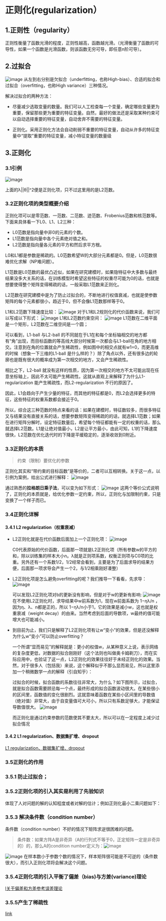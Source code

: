 # 正则化(regularization）
## 1.正则性（regularity）
正则性衡量了函数光滑的程度，正则性越高，函数越光滑。（光滑衡量了函数的可导性，如果一个函数是光滑函数，则该函数无穷可导，即任意n阶可导）。
## 2.过拟合
![image](http://www.datalearner.com/resources/blog_images/d5095e9f-bf4e-454b-a1ed-92557a013299.png)
从左到右分别是欠拟合（underfitting，也称High-bias）、合适的拟合和过拟合（overfitting，也称High variance）三种情况。

解决过拟合的两种方法：

- 尽量减少选取变量的数量。我们可以人工检查每一个变量，确定哪些变量更为重要，保留那些更为重要的特征变量。自然，最好的做法还是采取某种约束可以自动选择重要的特征变量，自动舍弃不需要的特征变量。

- 正则化。采用正则化方法会自动削弱不重要的特征变量，自动从许多的特征变量中“提取”重要的特征变量，减小特征变量的数量级

## 3.正则化
### 3.1引例
![image](http://www.datalearner.com/resources/blog_images/6a01bed3-190f-4418-85ec-10e92d14bbd5.png)

上面的λ||θ||^2便是正则化项，只不过这里用的是L2范数。

### 3.2正则化项的类型概要介绍
正则化项可以是零范数、一范数、二范数、迹范数、Frobenius范数和核范数等。下面来具体看一下L0、L1、L2三种：
- L0范数是指向量中非0的元素的个数。
- L1范数是指向量中各个元素绝对值之和。
- L2范数是指向量各元素的平方和然后求平方根。

L0和L1都是参数是稀疏的。L0范数希望W的大部分元素都是0。但是，L0范数很难优化求解（NP难问题）。

L1范数是L0范数的最优凸近似，如果在研究建模时，如果隐特征中大多数与最终结果没多大关系的话，在训练模型时希望这些特征的权重尽可能为0的话，也就是想要使得整个矩阵变得稀疏的话，一般采取L1范数来正则化。

L2范数在研究建模中是为了防止过拟合的，不断地进行权值衰减，也就是使参数矩阵的每个元素都很小，趋近于0，但不会像L1范数那样等于0。

L1和L2范数下降速度比较：
![image](http://img.blog.csdn.net/20160813232632087?watermark/2/text/aHR0cDovL2Jsb2cuY3Nkbi5uZXQv/font/5a6L5L2T/fontsize/400/fill/I0JBQkFCMA==/dissolve/70/gravity/Center)
对于L1和L2规则化的代价函数来说，我们可以写成以下形式：
![image](http://img.blog.csdn.net/20160813232806943?watermark/2/text/aHR0cDovL2Jsb2cuY3Nkbi5uZXQv/font/5a6L5L2T/fontsize/400/fill/I0JBQkFCMA==/dissolve/70/gravity/Center)
L1和L2范数约束空间：
![image](http://img.blog.csdn.net/20160813232854725?watermark/2/text/aHR0cDovL2Jsb2cuY3Nkbi5uZXQv/font/5a6L5L2T/fontsize/400/fill/I0JBQkFCMA==/dissolve/70/gravity/Center)
L1范数在二维平面是一个矩形，L2范数在二维空间是一个圆；

可以看到，L1-ball 与L2-ball 的不同就在于L1在和每个坐标轴相交的地方都有“角”出现，而目标函数的等高线大部分时候第一次都会与L1-ball在角的地方相交。注意到在角的位置就会产生稀疏性，例如图中的相交点就有w1=0，而更高维的时候（想象一下三维的L1-ball 是什么样的？）除了角点以外，还有很多边的轮廓也是既有很大的概率成为第一次相交的地方，又会产生稀疏性。

相比之下，L2-ball 就没有这样的性质，因为第一次相交的地方不太可能出现在任意坐标轴上，因此不太可能产生稀疏性。这就从直观上来解释了为什么L1-regularization 能产生稀疏性，而L2-regularization 不行的原因了。

因此，L1会趋向于产生少量的特征，而其他的特征都是0，而L2会选择更多的特征，这些特征的权重系数都会接近于0。

       
所以，综合这三种范数的特点来看的话：如果在建模时，特征数较多，而很多特征又与结果没有直接关系的话，想要参数矩阵变得稀疏的的话，就选择L1范数；如果在进行矩阵分解时，设定特征数量后，希望每个特征都能有一定的权重的话，那么就选择L2范数。L1是让绝对值最小，L2是让平方最小，由此可知，L1的下降速度很快，L2范数在优化迭代时的下降是平缓稳定的，逐渐收敛到0附近。
### 3.3正则化的本质
> 约束（限制）要优化的参数

正则化其实和“带约束的目标函数”是等价的，二者可以互相转换。关于这一点，以引例为案例，给出公式进行解释：
![image](http://img.blog.csdn.net/20140927172820098?watermark/2/text/aHR0cDovL2Jsb2cuY3Nkbi5uZXQvd3NqOTk4Njg5YWE=/font/5a6L5L2T/fontsize/400/fill/I0JBQkFCMA==/dissolve/70/gravity/Center)

通过熟悉的**拉格朗日乘子法**，可以变为如下形式：
![image](http://img.blog.csdn.net/20140927173332395?watermark/2/text/aHR0cDovL2Jsb2cuY3Nkbi5uZXQvd3NqOTk4Njg5YWE=/font/5a6L5L2T/fontsize/400/fill/I0JBQkFCMA==/dissolve/70/gravity/Center)
这两个等价公式说明了，正则化的本质就是，给优化参数一定约束，所以，正则化与加限制约束，只是变换了一个样子而已。
### 3.4正则化详解
#### 3.4.1 L2 regularization（权重衰减）

-  L2正则化就是在代价函数后面加上一个正则化项：
![image](http://i.imgur.com/9WnBBu1.jpg)

    C0代表原始的代价函数，后面那一项就是L2正则化项（所有参数w的平方的和，除以训练集的样本大小n。λ就是正则项系数，权衡正则项与C0项的比重。另外还有一个系数1/2，1/2经常会看到，主要是为了后面求导的结果方便，后面那一项求导会产生一个2，与1/2相乘刚好凑整）

- L2正则化项是怎么避免overfitting的呢？我们推导一下看看，先求导：
![image](http://i.imgur.com/mebEC90.jpg)
    
    可以发现L2正则化项对b的更新没有影响，但是对于w的更新有影响:
![image](http://i.imgur.com/qM83geg.jpg)
在不使用L2正则化时，求导结果中w前系数为1，现在w前面系数为 1−ηλ/n ，因为η、λ、n都是正的，所以 1−ηλ/n小于1，它的效果是减小w，这也就是权重衰减（weight decay）的由来。当然考虑到后面的导数项，w最终的值可能增大也可能减小。

- 到目前为止，我们只是解释了L2正则化项有让w“变小”的效果，但是还没解释为什么w“变小”可以防止overfitting？

    一个所谓“显而易见”的解释就是：更小的权值w，从某种意义上说，表示网络的复杂度更低，对数据的拟合刚刚好（这个法则也叫做奥卡姆剃刀），而在实际应用中，也验证了这一点，L2正则化的效果往往好于未经正则化的效果。当然，对于很多人（包括我）来说，这个解释似乎不那么显而易见，所以这里添加一个稍微数学一点的解释（引自知乎）：
    
    过拟合的时候，拟合函数的系数往往非常大，为什么？如下图所示，过拟合，就是拟合函数需要顾忌每一个点，最终形成的拟合函数波动很大。在某些很小的区间里，函数值的变化很剧烈。这就意味着函数在某些小区间里的导数值（绝对值）非常大，由于自变量值可大可小，所以只有系数足够大，才能保证导数值很大。
![image](http://i.imgur.com/RsR5cOK.png)

    而正则化是通过约束参数的范数使其不要太大，所以可以在一定程度上减少过拟合情况
#### 3.4.2 L1 regularization、数据集扩增、dropout
[L1 regularization、数据集扩增、dropout](http://blog.csdn.net/u012162613/article/details/44261657)
### 3.5正则化的作用
### 3.5.1 防止过拟合；
### 3.5.2正则化项的引入其实是利用了先验知识
体现了人对问题的解的认知程度或者对解的估计；例如正则化最小二乘问题如下：
### 3.5.3 解决条件数（condition number）

条件数（condition number）不好的情况下矩阵求逆很困难的问题。
> 条件数：如果方阵A是非奇异（A的行列式不等于0，正定矩阵一定是非奇异的）的，那么A的condition number定义为：![image](http://img.blog.csdn.net/20160813183849334?watermark/2/text/aHR0cDovL2Jsb2cuY3Nkbi5uZXQv/font/5a6L5L2T/fontsize/400/fill/I0JBQkFCMA==/dissolve/70/gravity/Center)

![image](http://img.blog.csdn.net/20160813185637967?watermark/2/text/aHR0cDovL2Jsb2cuY3Nkbi5uZXQv/font/5a6L5L2T/fontsize/400/fill/I0JBQkFCMA==/dissolve/70/gravity/Center)
在样本数小于参数个数的情况下，样本矩阵很可能是不可逆的（条件数很大），而引入正则化项将会解决这个问题。
### 3.5.4正则化项的引入平衡了偏差（bias)与方差(variance)理论
[l关于偏差和方差参考误差理论](http://blog.csdn.NET/linkin1005/article/details/42563229)
### 3.5.5产生了稀疏性
[link](（http://www.cnblogs.com/Rosanna/p/3946596.html）)